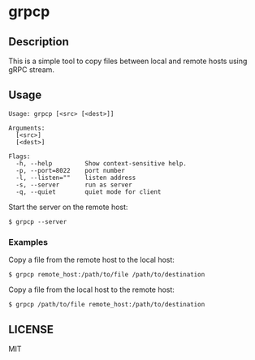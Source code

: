# grpcp

## Description

This is a simple tool to copy files between local and remote hosts using gRPC stream.

## Usage

```
Usage: grpcp [<src> [<dest>]]

Arguments:
  [<src>]
  [<dest>]

Flags:
  -h, --help         Show context-sensitive help.
  -p, --port=8022    port number
  -l, --listen=""    listen address
  -s, --server       run as server
  -q, --quiet        quiet mode for client
```

Start the server on the remote host:
```console
$ grpcp --server
```

### Examples

Copy a file from the remote host to the local host:
```console
$ grpcp remote_host:/path/to/file /path/to/destination
```

Copy a file from the local host to the remote host:
```console
$ grpcp /path/to/file remote_host:/path/to/destination
```

## LICENSE

MIT
